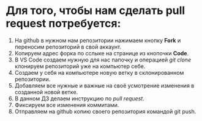 # Для того, чтобы нам сделать pull request потребуется:
1. На github в нужном нам репозитории нажимаем кнопку **Fork** и переносим репозиторий в свой аккаунт.
2. Копируем адрес форка по сслыке на странице из кнопочки **Code**.
3. В VS Code создаем нужную для нас папочку и операцией *git clone* клонируем репозиторий уже на компьютер себе.
4. Создаем у себя на компьютере новую ветку в склонированном репозитории.
5. Добавляем все нужные и важные на своё усмотрение изменения в созданной новой ветке.
6. В данном ДЗ делаем инструкцию по *pull request*.
7. Фиксируем все изменения коммитами.
8. Отправляем на github копию своего репозитория командой git push.